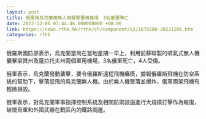```yaml
---
layout: post
title: 俄軍稱烏克蘭用無人機襲擊軍用機場　3名俄軍陣亡
date: 2022-12-06 03:44:46.000000000 +08:00
link: https://news.rthk.hk/rthk/ch/component/k2/1678580-20221206.htm
categories: rthk
---
```


俄羅斯國防部表示，烏克蘭當局在當地星期一早上，利用前蘇聯製的噴氣式無人機襲擊梁贊州及薩拉托夫州兩個軍用機場，3名俄軍死亡，4人受傷。

俄軍表示，烏克蘭發動襲擊，要令俄羅斯遠程飛機癱瘓，據報俄羅斯飛機在防空系統的幫助下，擊落低飛的烏克蘭無人機。由於無人機墜落並爆炸，俄軍兩架飛機有輕微損毀。

俄軍表示，對烏克蘭軍事指揮控制系統及相關防禦設施進行大規模打擊作為報復，破壞烏軍和外國武器在戰區內的鐵路調運。
